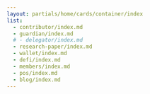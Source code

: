 ```yaml
---
layout: partials/home/cards/container/index
list:
  - contributor/index.md
  - guardian/index.md
  # - delegator/index.md
  - research-paper/index.md
  - wallet/index.md
  - defi/index.md
  - members/index.md
  - pos/index.md
  - blog/index.md
---
```

